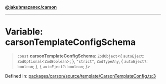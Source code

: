 [**@jakubmazanec/carson**](../README.md)

---

# Variable: carsonTemplateConfigSchema

> `const` **carsonTemplateConfigSchema**: `ZodObject`\<\{ `autoEject`:
> `ZodOptional`\<`ZodBoolean`\>; \}, `"strict"`, `ZodTypeAny`, \{ `autoEject?`: `boolean`; \}, \{
> `autoEject?`: `boolean`; \}\>

Defined in:
[packages/carson/source/template/CarsonTemplateConfig.ts:3](https://github.com/jakubmazanec/tools/blob/6fe16df773d5da14c29261ea934e72b3f99fabb7/packages/carson/source/template/CarsonTemplateConfig.ts#L3)
